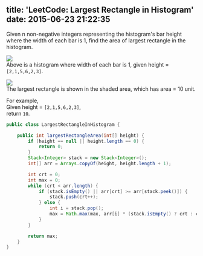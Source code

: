 title: 'LeetCode: Largest Rectangle in Histogram'
date: 2015-06-23 21:22:35
---
 Given n non-negative integers representing the histogram's bar height where the width of each bar is 1, find the area of largest rectangle in the histogram.    

![](https://dn-myblog.qbox.me/img/leetcode/histogram.png)    
Above is a histogram where width of each bar is 1, given height = `[2,1,5,6,2,3]`.   

![](https://dn-myblog.qbox.me/img/leetcode/histogram_area.png)    
The largest rectangle is shown in the shaded area, which has area = 10 unit.   

For example,    
Given height = `[2,1,5,6,2,3]`,   
return `10`.

```java
public class LargestRectangleInHistogram {

    public int largestRectangleArea(int[] height) {
        if (height == null || height.length == 0) {
            return 0;
        }
        Stack<Integer> stack = new Stack<Integer>();
        int[] arr = Arrays.copyOf(height, height.length + 1);

        int crt = 0;
        int max = 0;
        while (crt < arr.length) {
            if (stack.isEmpty() || arr[crt] >= arr[stack.peek()]) {
                stack.push(crt++);
            } else {
                int i = stack.pop();
                max = Math.max(max, arr[i] * (stack.isEmpty() ? crt : crt - stack.peek() - 1));
            }
        }

        return max;
    }
}
```